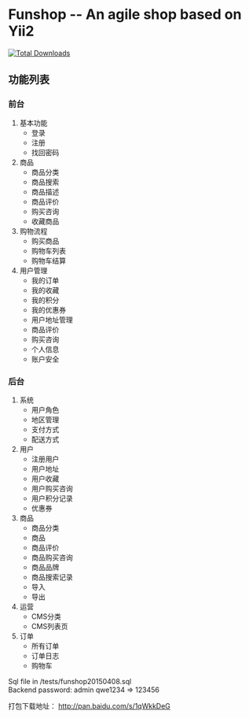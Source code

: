 Funshop -- An agile shop based on Yii2
==========

[![Total Downloads](https://poser.pugx.org/funson86/funshop/downloads)](https://packagist.org/packages/funson86/funshop)

功能列表
--------

### 前台

1. 基本功能
   - 登录
   - 注册
   - 找回密码
2. 商品
   - 商品分类
   - 商品搜索
   - 商品描述
   - 商品评价
   - 购买咨询
   - 收藏商品
3. 购物流程
   - 购买商品
   - 购物车列表
   - 购物车结算
4. 用户管理
   - 我的订单
   - 我的收藏
   - 我的积分
   - 我的优惠券
   - 用户地址管理
   - 商品评价
   - 购买咨询
   - 个人信息
   - 账户安全


### 后台

1. 系统
   - 用户角色
   - 地区管理
   - 支付方式
   - 配送方式
2. 用户
   - 注册用户
   - 用户地址
   - 用户收藏
   - 用户购买咨询
   - 用户积分记录
   - 优惠券
3. 商品
   - 商品分类
   - 商品
   - 商品评价
   - 商品购买咨询
   - 商品品牌
   - 商品搜索记录
   - 导入
   - 导出
4. 运营
   - CMS分类
   - CMS列表页
5. 订单
   - 所有订单
   - 订单日志
   - 购物车



Sql file in /tests/funshop20150408.sql   
Backend password: admin qwe1234 => 123456


打包下载地址： http://pan.baidu.com/s/1qWkkDeG
